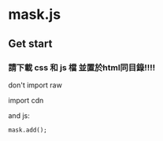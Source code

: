 # mask.js

## Get start

### 請下載 css 和 js 檔 並置於html同目錄!!!!
don't import raw

import cdn 
<code><script type="text/javascript" src="[js file]"></script></code>

and js:

<code>mask.add(<css selector>);</code>
